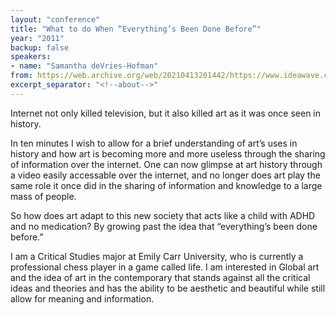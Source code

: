 ```yaml
---
layout: "conference"
title: "What to do When “Everything’s Been Done Before”"
year: "2011"
backup: false
speakers:
- name: "Samantha deVries-Hofman"
from: https://web.archive.org/web/20210413201442/https://www.ideawave.ca/2011-conference/what-to-do-when-everythings-been-done-before
excerpt_separator: "<!--about-->"
---
```


Internet not only killed television, but it also killed art as it was once
seen in history.

In ten minutes I wish to allow for a brief understanding of art’s uses in
history and how art is becoming more and more useless through the sharing of
information over the internet. One can now glimpse at art history through a
video easily accessable over the internet, and no longer does art play the
same role it once did in the sharing of information and knowledge to a large
mass of people.

So how does art adapt to this new society that acts like a child with ADHD and
no medication? By growing past the idea that “everything’s been done before.”

<!--about-->

I am a Critical Studies major at Emily Carr University, who is currently a
professional chess player in a game called life. I am interested in Global art
and the idea of art in the contemporary that stands against all the critical
ideas and theories and has the ability to be aesthetic and beautiful while
still allow for meaning and information.
